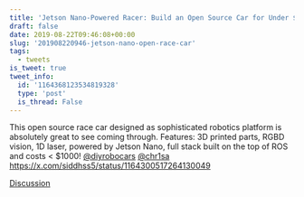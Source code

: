 ```yaml
---
title: 'Jetson Nano-Powered Racer: Build an Open Source Car for Under $1000'
draft: false
date: 2019-08-22T09:46:08+00:00
slug: '201908220946-jetson-nano-open-race-car'
tags:
  - tweets
is_tweet: true
tweet_info:
  id: '1164368123534819328'
  type: 'post'
  is_thread: False
---
```




This open source race car designed as sophisticated robotics platform is absolutely great to see coming through. Features: 3D printed parts, RGBD vision, 1D laser, powered by Jetson Nano, full stack built on the top of ROS and costs &lt; $1000! [@diyrobocars](https://x.com/diyrobocars) [@chr1sa](https://x.com/chr1sa) <https://x.com/siddhss5/status/1164300517264130049>

[Discussion](https://x.com/sytelus/status/1164368123534819328)
